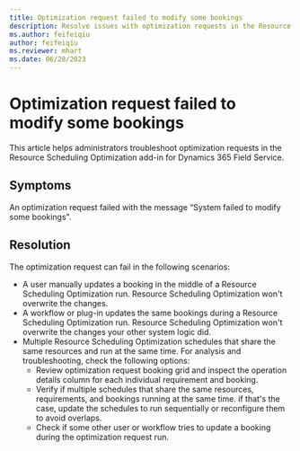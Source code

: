 ```yaml
---
title: Optimization request failed to modify some bookings
description: Resolve issues with optimization requests in the Resource Scheduling Optimization add-in for Dynamics 365 Field Service.
ms.author: feifeiqiu
author: feifeiqiu
ms.reviewer: mhart
ms.date: 06/28/2023
---
```


# Optimization request failed to modify some bookings

This article helps administrators troubleshoot optimization requests in the Resource Scheduling Optimization add-in for Dynamics 365 Field Service.

## Symptoms

An optimization request failed with the message “System failed to modify some bookings".

## Resolution

The optimization request can fail in the following scenarios:

- A user manually updates a booking in the middle of a Resource Scheduling Optimization run. Resource Scheduling Optimization won't overwrite the changes.
- A workflow or plug-in updates the same bookings during a Resource Scheduling Optimization run. Resource Scheduling Optimization won't overwrite the changes your other system logic did.
- Multiple Resource Scheduling Optimization schedules that share the same resources and run at the same time. For analysis and troubleshooting, check the following options:
  - Review optimization request booking grid and inspect the operation details column for each individual requirement and booking.
  - Verify if multiple schedules that share the same resources, requirements, and bookings running at the same time. if that's the case, update the schedules to run sequentially or reconfigure them to avoid overlaps.
  - Check if some other user or workflow tries to update a booking during the optimization request run.
